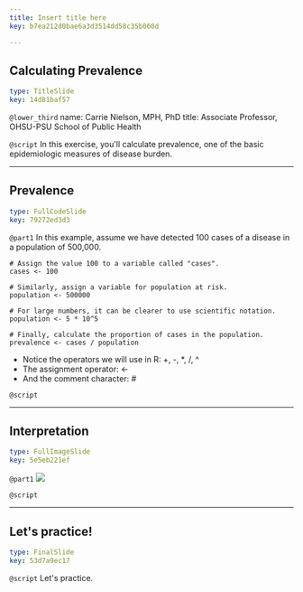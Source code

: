 ```yaml
---
title: Insert title here
key: b7ea212d0bae6a3d3514dd58c35b060d

---
```

## Calculating Prevalence

```yaml
type: TitleSlide
key: 14d81baf57
```





`@lower_third`
name: Carrie Nielson, MPH, PhD
title: Associate Professor, OHSU-PSU School of Public Health

`@script`
In this exercise, you'll calculate prevalence, one of the basic epidemiologic measures of disease burden.



---
## Prevalence

```yaml
type: FullCodeSlide
key: 79272ed3d3
```

`@part1`
In this example, assume we have detected 100 cases of a disease in a population of 500,000. 

```
# Assign the value 100 to a variable called "cases".
cases <- 100

# Similarly, assign a variable for population at risk.
population <- 500000

# For large numbers, it can be clearer to use scientific notation.
population <- 5 * 10^5

# Finally, calculate the proportion of cases in the population.
prevalence <- cases / population

```

- Notice the operators we will use in R:  +, -, *, /, ^
- The assignment operator: <- 
- And the comment character: #





`@script`




---
## Interpretation

```yaml
type: FullImageSlide
key: 5e5eb221ef
```

`@part1`
![](image-url)





`@script`




---
## Let's practice!

```yaml
type: FinalSlide
key: 53d7a9ec17
```






`@script`
Let's practice.


